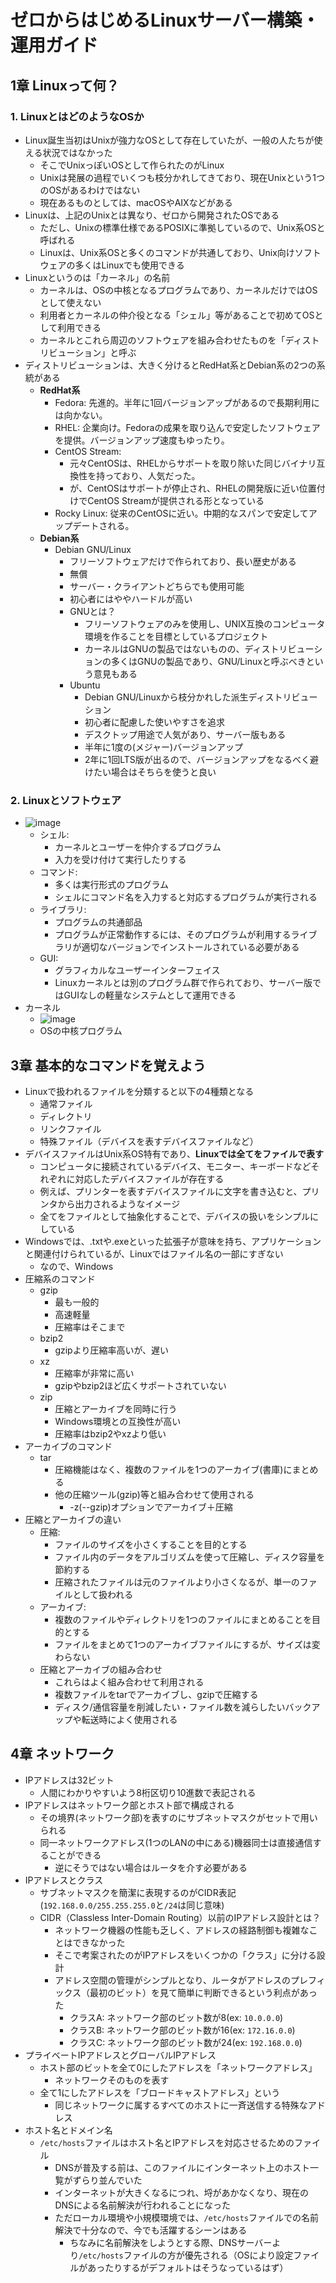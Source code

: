# ゼロからはじめるLinuxサーバー構築・運用ガイド

## 1章 Linuxって何？

### 1. LinuxとはどのようなOSか

- Linux誕生当初はUnixが強力なOSとして存在していたが、一般の人たちが使える状況ではなかった
  - そこでUnixっぽいOSとして作られたのがLinux
  - Unixは発展の過程でいくつも枝分かれしてきており、現在Unixという1つのOSがあるわけではない
  - 現在あるものとしては、macOSやAIXなどがある
- Linuxは、上記のUnixとは異なり、ゼロから開発されたOSである
  - ただし、Unixの標準仕様であるPOSIXに準拠しているので、Unix系OSと呼ばれる
  - Linuxは、Unix系OSと多くのコマンドが共通しており、Unix向けソフトウェアの多くはLinuxでも使用できる
- Linuxというのは「カーネル」の名前
  - カーネルは、OSの中核となるプログラムであり、カーネルだけではOSとして使えない
  - 利用者とカーネルの仲介役となる「シェル」等があることで初めてOSとして利用できる
  - カーネルとこれら周辺のソフトウェアを組み合わせたものを「ディストリビューション」と呼ぶ
- ディストリビューションは、大きく分けるとRedHat系とDebian系の2つの系統がある
  - **RedHat系**
    - Fedora: 先進的。半年に1回バージョンアップがあるので長期利用には向かない。
    - RHEL: 企業向け。Fedoraの成果を取り込んで安定したソフトウェアを提供。バージョンアップ速度もゆったり。
    - CentOS Stream: 
      - 元々CentOSは、RHELからサポートを取り除いた同じバイナリ互換性を持っており、人気だった。
      - が、CentOSはサポートが停止され、RHELの開発版に近い位置付けでCentOS Streamが提供される形となっている
    - Rocky Linux: 従来のCentOSに近い。中期的なスパンで安定してアップデートされる。
  - **Debian系**
    - Debian GNU/Linux
      - フリーソフトウェアだけで作られており、長い歴史がある
      - 無償
      - サーバー・クライアントどちらでも使用可能
      - 初心者にはややハードルが高い
      - GNUとは？
        - フリーソフトウェアのみを使用し、UNIX互換のコンピュータ環境を作ることを目標としているプロジェクト
        - カーネルはGNUの製品ではないものの、ディストリビューションの多くはGNUの製品であり、GNU/Linuxと呼ぶべきという意見もある
      - Ubuntu
        - Debian GNU/Linuxから枝分かれした派生ディストリビューション
        - 初心者に配慮した使いやすさを追求
        - デスクトップ用途で人気があり、サーバー版もある
        - 半年に1度の(メジャー)バージョンアップ
        - 2年に1回LTS版が出るので、バージョンアップをなるべく避けたい場合はそちらを使うと良い

### 2. Linuxとソフトウェア

- ![image](https://www.pc-koubou.jp/magazine/wp-content/uploads/2019/03/iiyama_linux_01.png)
  - シェル:
    - カーネルとユーザーを仲介するプログラム
    - 入力を受け付けて実行したりする
  - コマンド:
    - 多くは実行形式のプログラム
    - シェルにコマンド名を入力すると対応するプログラムが実行される
  - ライブラリ:
    - プログラムの共通部品
    - プログラムが正常動作するには、そのプログラムが利用するライブラリが適切なバージョンでインストールされている必要がある
  - GUI:
    - グラフィカルなユーザーインターフェイス
    - Linuxカーネルとは別のプログラム群で作られており、サーバー版ではGUIなしの軽量なシステムとして運用できる
- カーネル
  - ![image](https://cdn-xtech.nikkei.com/atcl/nxt/column/18/02898/072200001/zu02.jpg?__scale=w:500,h:273&_sh=0f1067090c)
  - OSの中核プログラム

## 3章 基本的なコマンドを覚えよう

- Linuxで扱われるファイルを分類すると以下の4種類となる
  - 通常ファイル
  - ディレクトリ
  - リンクファイル
  - 特殊ファイル（デバイスを表すデバイスファイルなど）
- デバイスファイルはUnix系OS特有であり、**Linuxでは全てをファイルで表す**
  - コンピュータに接続されているデバイス、モニター、キーボードなどそれぞれに対応したデバイスファイルが存在する
  - 例えば、プリンターを表すデバイスファイルに文字を書き込むと、プリンタから出力されるようなイメージ
  - 全てをファイルとして抽象化することで、デバイスの扱いをシンプルにしている
- Windowsでは、.txtや.exeといった拡張子が意味を持ち、アプリケーションと関連付けられているが、Linuxではファイル名の一部にすぎない
  - なので、Windows
- 圧縮系のコマンド
  - gzip
    - 最も一般的
    - 高速軽量
    - 圧縮率はそこまで
  - bzip2
    - gzipより圧縮率高いが、遅い
  - xz
    - 圧縮率が非常に高い
    - gzipやbzip2ほど広くサポートされていない
  - zip
    - 圧縮とアーカイブを同時に行う
    - Windows環境との互換性が高い
    - 圧縮率はbzip2やxzより低い
- アーカイブのコマンド
  - tar
    - 圧縮機能はなく、複数のファイルを1つのアーカイブ(書庫)にまとめる
    - 他の圧縮ツール(gzip)等と組み合わせて使用される
      - -z(--gzip)オプションでアーカイブ＋圧縮
- 圧縮とアーカイブの違い
  - 圧縮:
    - ファイルのサイズを小さくすることを目的とする
    - ファイル内のデータをアルゴリズムを使って圧縮し、ディスク容量を節約する
    - 圧縮されたファイルは元のファイルより小さくなるが、単一のファイルとして扱われる
  - アーカイブ:
    - 複数のファイルやディレクトリを1つのファイルにまとめることを目的とする
    - ファイルをまとめて1つのアーカイブファイルにするが、サイズは変わらない
  - 圧縮とアーカイブの組み合わせ
    - これらはよく組み合わせて利用される
    - 複数ファイルをtarでアーカイブし、gzipで圧縮する
    - ディスク/通信容量を削減したい・ファイル数を減らしたいバックアップや転送時によく使用される

## 4章 ネットワーク

- IPアドレスは32ビット
  - 人間にわかりやすいよう8桁区切り10進数で表記される
- IPアドレスはネットワーク部とホスト部で構成される
  - その境界(ネットワーク部)を表すのにサブネットマスクがセットで用いられる
  - 同一ネットワークアドレス(1つのLANの中にある)機器同士は直接通信することができる
    - 逆にそうではない場合はルータを介す必要がある
- IPアドレスとクラス
  - サブネットマスクを簡潔に表現するのがCIDR表記(`192.168.0.0/255.255.255.0`と`/24`は同じ意味)
  - CIDR（Classless Inter-Domain Routing）以前のIPアドレス設計とは？
    - ネットワーク機器の性能も乏しく、アドレスの経路制御も複雑なことはできなかった
    - そこで考案されたのがIPアドレスをいくつかの「クラス」に分ける設計
    - アドレス空間の管理がシンプルとなり、ルータがアドレスのプレフィックス（最初のビット）を見て簡単に判断できるという利点があった
      - クラスA: ネットワーク部のビット数が8(ex: `10.0.0.0`)
      - クラスB: ネットワーク部のビット数が16(ex: `172.16.0.0`)
      - クラスC: ネットワーク部のビット数が24(ex: `192.168.0.0`)
- プライベートIPアドレスとグローバルIPアドレス
  - ホスト部のビットを全て0にしたアドレスを「ネットワークアドレス」
    - ネットワークそのものを表す
  - 全て1にしたアドレスを「ブロードキャストアドレス」という
    - 同じネットワークに属するすべてのホストに一斉送信する特殊なアドレス
- ホスト名とドメイン名
  - `/etc/hosts`ファイルはホスト名とIPアドレスを対応させるためのファイル
    - DNSが普及する前は、このファイルにインターネット上のホスト一覧がずらり並んでいた
    - インターネットが大きくなるにつれ、埒があかなくなり、現在のDNSによる名前解決が行われることになった
    - ただローカル環境や小規模環境では、`/etc/hosts`ファイルでの名前解決で十分なので、今でも活躍するシーンはある
      - ちなみに名前解決をしようとする際、DNSサーバーより`/etc/hosts`ファイルの方が優先される（OSにより設定ファイルがあったりするがデフォルトはそうなっているはず）